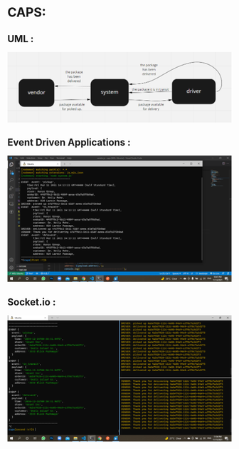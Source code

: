 # CAPS: 
## UML :  

![uml](first-CAPS.png)

## Event Driven Applications :  

![result](caps_result.png)

## Socket.io : 

![ Socket.io](Socket.io.png)